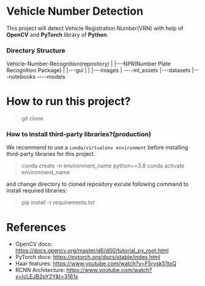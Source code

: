 # Vehicle Number Detection

This project will detect Vehicle Registration Number(VRN) with help of **OpenCV** and **PyTorch** library of **Python**.


### Directory Structure

Vehicle-Number-Recognition(repository)
|
|---NPR(Number Plate Recognition Package)
|   |---gui
|   |   |---images
|   ----ml_assets
|---datasets
|---notebooks
----models

# How to run this project?

> git clone 

### How to install third-party libraries?(production)

We recommend to use a `conda/virtualenv environment` before installing third-party libraries for this project.
> conda create -n environment_name python==3.8
> conda activate environment_name

and change directory to cloned repository excute following command to install required libraries:
> pip install -r requirements.txt

# References
- OpenCV docs: https://docs.opencv.org/master/d6/d00/tutorial_py_root.html
- PyTorch docs: https://pytorch.org/docs/stable/index.html
- Haar features: https://www.youtube.com/watch?v=F5rysk51txQ
- RCNN Architecture: https://www.youtube.com/watch?v=IcLEJB2pY2Y&t=3161s
